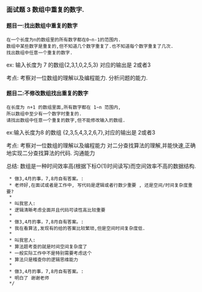 ### 面试题 3 数组中重复的数字.

#### 题目一:找出数组中重复的数字
    在一个长度为n的数组里的所有数字都在0~n-1的范围内.
    数组中某些数字是重复的,但不知道几个数字重复了.也不知道每个数字重复了几次.
    找出数组中任意一个重复的数字. 

ex: 输入长度为 7 的数组{2,3,1,0,2,5,3} 对应的输出是 2或者3

考点:
    考察对一位数组的理解以及编程能力.
    分析问题的能力.
    


#### 题目二:不修改数组找出重复的数字
    在长度为 n+1 的数组里面,所有数字都在 1~n 范围内,
    所以数组中至少有一个数字时重复的.
    请找出数组中任意一个重复的数字,但不能修改输入的数组.
    
ex:输入长度为8 的数组 {2,3,5,4,3,2,6,7},对应的输出是 2或者3   

考点:
    考察对一位数组的理解以及编程能力
    对二分查找算法的理解,并能快速,正确地实现二分查找算法的代码.
    沟通能力
    
    
总结:
    数组是一种时间效率高(根据下标O(1)时间读写)而空间效率不高的数据结构.
    
    

     * 做3,4月的事，7,8月自有答案。:
     * 老师好,在面试或者是工作中, 写代码是逻辑或者行数少重要 , 还是空间/时间复杂度重要?
     *
     * 叫我官人:
     * 逻辑清晰考虑全面并且代码可读性高比较重要
     *
     * 做3,4月的事，7,8月自有答案。:
     * 我在看算法,发现有的给的答案比较繁琐,但是空间时间复杂度低.
     *
     * 叫我官人:
     * 算法题考查的就是时间空间复杂度了
     * 一般实际工作中不是特别需要考虑这个
     * 算法只是稽查你的逻辑思维能力
     *
     * 做3,4月的事，7,8月自有答案。:
     * 明白了 谢谢老师
     */